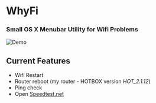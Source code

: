 # WhyFi
### Small OS X Menubar Utility for Wifi Problems

![Demo](http://i.imgur.com/sakrUeh.png)


## Current Features
 - Wifi Restart
 - Router reboot (my router - HOTBOX version *HOT_2.1.12*)
 - Ping check
 - Open [Speedtest.net](http://speedtest.net)
